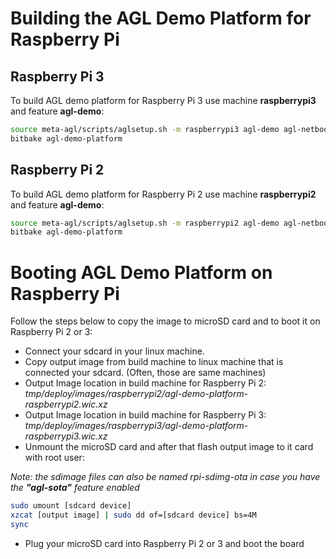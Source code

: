 # Building the AGL Demo Platform for Raspberry Pi

## Raspberry Pi 3

To build AGL demo platform for Raspberry Pi 3 use machine **raspberrypi3** and feature **agl-demo**:

```bash
source meta-agl/scripts/aglsetup.sh -m raspberrypi3 agl-demo agl-netboot agl-appfw-smack
bitbake agl-demo-platform
```

## Raspberry Pi 2

To build AGL demo platform for Raspberry Pi 2 use machine **raspberrypi2** and feature **agl-demo**:

```bash
source meta-agl/scripts/aglsetup.sh -m raspberrypi2 agl-demo agl-netboot agl-appfw-smack
bitbake agl-demo-platform
```

# Booting AGL Demo Platform on Raspberry Pi

Follow the steps below to copy the image to microSD card and to boot it on Raspberry Pi 2 or 3:

* Connect your sdcard in your linux machine.
* Copy output image from build machine to linux machine that is connected your sdcard. (Often, those are same machines)
* Output Image location in build machine for Raspberry Pi 2: *tmp/deploy/images/raspberrypi2/agl-demo-platform-raspberrypi2.wic.xz*
* Output Image location in build machine for Raspberry Pi 3: *tmp/deploy/images/raspberrypi3/agl-demo-platform-raspberrypi3.wic.xz*
* Unmount the microSD card and after that flash output image to it card with root user:

*Note: the sdimage files can also be named rpi-sdimg-ota in case you have the **"agl-sota"** feature enabled*

```bash
sudo umount [sdcard device]
xzcat [output image] | sudo dd of=[sdcard device] bs=4M
sync
```

* Plug your microSD card into Raspberry Pi 2 or 3 and boot the board
